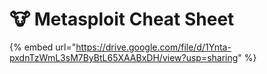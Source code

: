 # 🐮 Metasploit Cheat Sheet

{% embed url="https://drive.google.com/file/d/1Ynta-pxdnTzWmL3sM7ByBtL65XAABxDH/view?usp=sharing" %}

